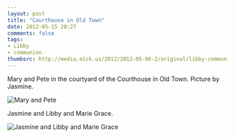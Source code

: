 ```yaml
---
layout: post
title: "Courthouse in Old Town"
date: 2012-05-15 20:27
comments: false
tags: 
- Libby
- communion
thumbsrc: http://media.eick.us/2012/2012-05-06-2/original/libby-communion-7.jpg
---
```

Mary and Pete in the courtyard of the Courthouse in Old Town.  Picture by Jasmine.



![Mary and Pete](http://media.eick.us/media/photographs/2012/2012-05-06-2/libby-communion-9.jpg)


Jasmine and Libby and Marie Grace.



![Jasmine and Libby and Marie Grace](http://media.eick.us/media/photographs/2012/2012-05-06-2/libby-communion-10.jpg)

